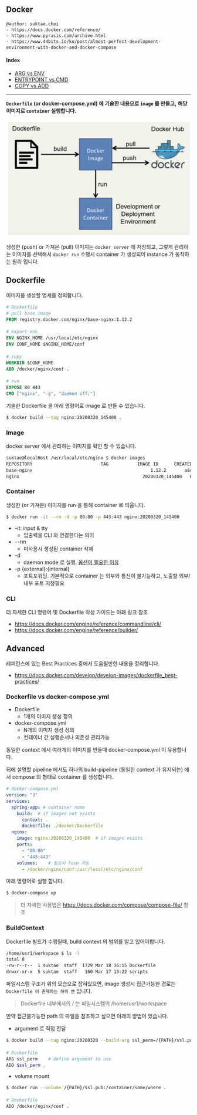 ## Docker

```
@author: suktae.choi
- https://docs.docker.com/reference/
- https://www.pyrasis.com/archive.html
- https://www.44bits.io/ko/post/almost-perfect-development-environment-with-docker-and-docker-compose
```

#### Index

- [ARG vs ENV](arg-env)
- [ENTRYPOINT vs CMD](entrypoint-cmd)
- [COPY vs ADD](copy-add)

***

**`Dockerfile` (or docker-compose.yml) 에 기술한 내용으로 `image` 를 만들고,** 
**해당 이미지로 `container` 실행합니다.**

<img src='images/1.png'>

생성한 (push) or 가져온 (pull) 이미지는 `docker server` 에 저장되고, 그렇게 관리하는 이미지를 선택해서 `docker run` 수행시 container 가 생성되어 instance 가 동작하는 원리 입니다.

## Dockerfile

이미지를 생성할 명세를 정의합니다.

```dockerfile
# Dockerfile
# pull base image
FROM registry.docker.com/nginx/base-nginx:1.12.2

# export env
ENV NGINX_HOME /usr/local/etc/nginx
ENV CONF_HOME $NGINX_HOME/conf

# copy
WORKDIR $CONF_HOME
ADD /docker/nginx/conf .

# run
EXPOSE 80 443
CMD ["nginx", "-g", "daemon off;"]
```

기술한 Dockerfile 을 아래 명령어로 image 로 만들 수 있습니다.

```bash
$ docker build --tag nginx:20200320_145400 .
```

### Image

docker server 에서 관리하는 이미지를 확인 할 수 있습니다.

```bash
suktae@localHost /usr/local/etc/nginx $ docker images
REPOSITORY                          TAG           IMAGE ID      CREATED        SIZE
base-nginx											   1.12.2       a8c3d87a58e7   2 days ago      831MB
nginx											    20200320_145400   65d59f58cbsb   2 days ago      833MB
```

### Container

생성한 (or 가져온) 이미지를 run 을 통해 container 로 띄웁니다.

```bash
$ docker run -it --rm -d -p 80:80 -p 443:443 nginx:20200320_145400
```

- -it: input & tty
  - 입출력을 CLI 와 연결한다는 의미
- --rm
  - 미사용시 생성된 container 삭제
- -d
  - daemon mode 로 실행. [옵션이 필요한 이유](https://roseline124.github.io/kuberdocker/2019/07/24/docker-study05.html)
- -p {external}:{internal}
  - 포트포워딩. 기본적으로 container 는 외부와 통신이 불가능하고, 노출할 외부/내부 포트 지정필요

### CLI

더 자세한 CLI 명령어 및 Dockerfile 작성 가이드는 아래 링크 참조

- https://docs.docker.com/engine/reference/commandline/cli/
- https://docs.docker.com/engine/reference/builder/

## Advanced

레퍼런스에 있는 Best Practices 중에서 도움될만한 내용을 정리합니다.

- https://docs.docker.com/develop/develop-images/dockerfile_best-practices/

### Dockerfile vs docker-compose.yml

- Dockerfile
  - 1개의 이미지 생성 정의
- docker-compose.yml
  - N개의 이미지 생성 정의
  - 컨테이너 간 실행순서나 의존성 관리가능

동일한 context 에서 여러개의 이미지를 만들때 docker-compose.yml 이 유용합니다. 

뒤에 설명할 pipeline 에서도 하나의 build-pipeline (동일한 context 가 유지되는) 에서 compose 의 형태로 container 를 생성합니다.

```yaml
# docker-compose.yml
version: "3"
services:
  spring-app: # container name
    build:  # if images not exists
      context: .
      dockerfile: ./docker/Dockerfile
  nginx:
    image: nginx:20200320_145400  # if images exists
    ports:
      - "80:80"
      - "443:443"
    volumes:	# 필요시 fuse 가능
      - /docker/nginx/conf:/usr/local/etc/nginx/conf
```

아래 명령어로 실행 합니다.

```bash
$ docker-compose up
```

> 더 자세한 사용법은 https://docs.docker.com/compose/compose-file/ 참조

### BuildContext

Dockerfile 빌드가 수행될때, build context 의 범위를 알고 있어야합니다.

```bash
/home/usr1/workspace $ ls -l
total 8
-rw-r--r--  1 suktae  staff  1729 Mar 18 16:15 Dockerfile
drwxr-xr-x  5 suktae  staff   160 Mar 17 13:22 scripts
```

파일시스템 구조가 위의 모습으로 잡혀있으면, image 생성시 접근가능한 경로는 `Dockerfile 이 존재하는 하위 뿐` 입니다.

> Dockerfile 내부에서의 / 는 파일시스템의 /home/usr1/workspace

만약 접근불가능한 path 의 파일을 참조하고 싶으면 아래의 방법이 있습니다.

- argument 로 직접 전달

```bash
$ docker build --tag nginx:20200320 --build-arg ssl_perm=/{PATH}/ssl.pub

# Dockerfile
ARG ssl_perm	# define argument to use
ADD $ssl_perm . 
```

- volume mount

```bash
$ docker run --volume /{PATH}/ssl.pub:/container/some/where .

# Dockerfile
ADD /docker/nginx/conf .
```



